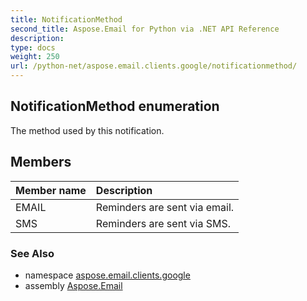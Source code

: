 ```yaml
---
title: NotificationMethod
second_title: Aspose.Email for Python via .NET API Reference
description: 
type: docs
weight: 250
url: /python-net/aspose.email.clients.google/notificationmethod/
---
```


## NotificationMethod enumeration

The method used by this notification.

## Members
| Member name | Description |
| :- | :- |
|EMAIL|Reminders are sent via email.|
|SMS|Reminders are sent via SMS.|

### See Also

* namespace [aspose.email.clients.google](/python-net/aspose.email.clients.google/)
* assembly [Aspose.Email](/python-net/)

